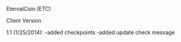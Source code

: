 EternalCoin (ETC)

Client Version


1.1 (1/25/2014):
-added checkpoints
-added update check message

